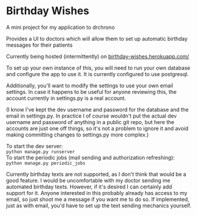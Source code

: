 # Birthday Wishes
A mini project for my application to drchrono

Provides a UI to doctors which will allow them to set up automatic birthday 
messages for their patients

Currently being hosted (intermittently) on [birthday-wishes.herokuapp.com/](https://birthday-wishes.herokuapp.com/)


To set up your own instance of this, you will need to run your own database and 
configure the app to use it. It is currently configured to use postgresql. 

Additionally, you'll want to modify the settings to use your own email settings.
In case it happens to be useful for anyone reviewing this, the account currently
in settings.py is a real account.

(I know I've kept the dev username and password for the database and the email
 in settings.py. In practice I of course wouldn't put the actual dev username
 and password of anything in a public git repo, but here the accounts are just
 one off things, so it's not a problem to ignore it and avoid making committing
 changes to settings.py more complex.)


To start the dev server:  
`python manage.py runserver`  
To start the periodic jobs (mail sending and authorization refreshing):  
`python manage.py periodic_jobs`


Currently birthday texts are not supported, as I don't think that would be a good
feature. I would be uncomfortable with my doctor sending me automated birthday
texts. However, if it's desired I can certainly add support for it. Anyone
interested in this probably already has access to my email, so just shoot me a
message if you want me to do so. If implemented, just as with email, you'd have
to set up the text sending mechanics yourself.
